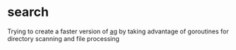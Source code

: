 # search

Trying to create a faster version of [ag](https://github.com/ggreer/the_silver_searcher) by taking advantage of goroutines for directory scanning and file processing
